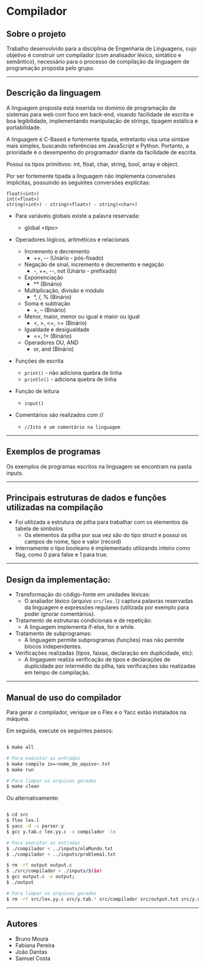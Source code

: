 # Compilador

## Sobre o projeto

Trabalho desenvolvido para a disciplina de Engenharia de Linguagens, cujo objetivo é construir um compilador (com analisador léxico, sintático e semântico), necessário para o processo de compilação da linguagem de programação proposta pelo grupo.

---
## Descrição da linguagem

A linguagem proposta está inserida no domínio de programação de sistemas para web com foco em back-end, visando facilidade de escrita e boa legibilidade, implementando manipulação de strings, tipagem estática e portabilidade.

A linguagem é C-Based e fortemente tipada, entretanto visa uma sintáxe mais simples, buscando referências em JavaScript e Python. Portanto, a prioridade é o desempenho do programador diante da facilidade de escrita.

Possui os tipos primitivos: int, float, char, string, bool, array e object.

Por ser fortemente tipada a linguagem não implementa conversões implicitas, possuindo as seguintes conversões explícitas:
```
float(<int>)
int(<float>)
string(<int>) - string(<float>) - string(<char>)
```

- Para variáveis globais existe a palavra reservada:
    - global <_tipo_> 
- Operadores lógicos, aritméticos e relacionais
    - Incremento e decremento
        - ++, -- (Unário - pós-fixado)
    - Negação de sinal, incremento e decremento e negação
        - -, ++, --, not (Unário - prefixado)
    - Exponenciação
        - ** (Binário)
    - Multiplicação, divisão e módulo
        - *, /, % (Binário)
    - Soma e subtração
        - +, – (Binário)
    - Menor, maior, menor ou igual e maior ou igual
        - <, >, <=, >= (Binário)
    - Igualdade e desigualdade
        - ==, !=  (Binário)
    - Operadores OU, AND
        - or, and (Binário)

- Funções de escrita
    - `print()` - não adiciona quebra de linha
    - `println()` - adiciona quebra de linha
- Função de leitura
    - `input()`
- Comentários são realizados com //
    - `//Isto é um comentário na linguagem`
---

## Exemplos de programas
Os exemplos de programas escritos na linguagem se encontram na pasta inputs.

---
## Principais estruturas de dados e funções utilizadas na compilação
- Foi utilizada a estrutura de pilha para trabalhar com os elementos da tabela de símbolos
    - Os elementos da pilha por sua vez são do tipo struct e possui os campos de nome, tipo e valor (record)
- Internamente o tipo booleano é implementado utilizando inteiro como flag, como 0 para false e 1 para true.    
---

## Design da implementação:
- Transformação do código-fonte em unidades léxicas:
    - O analiador léxico (arquivo `src/lex.l`) captura palavras reservadas da linguagem e expressões regulares (utilizada por exemplo para poder ignorar comentários).
- Tratamento de estruturas condicionais e de repetição:
    - A linguagem implementa if-else, for e while.
- Tratamento de subprogramas:
    - A linguagem permite subprogramas (funções) mas não permite blocos independentes. 
- Verificações realizadas (tipos, faixas, declaração em duplicidade, etc):
    - A lingaguem realiza verificação de tipos e declarações de duplicidade por intermédio da pilha, tais verificações são realizadas em tempo de compilação.
---

## Manual de uso do compilador

Para gerar o compilador, verique se o Flex e o Yacc estão instalados na máquina.

Em seguida, execute os seguintes passos:

```bash

$ make all

# Para executar as entradas
$ make compile in=<nome_do_aquivo>.txt
$ make run

# Para limpar os arquivos gerados
$ make clean
```

Ou alternativamente:

```bash

$ cd src
$ flex lex.l
$ yacc -d -v parser.y
$ gcc y.tab.c lex.yy.c -o compilador -lm

# Para executar as entradas
$ ./compilador < ../inputs/olaMundo.txt
$ ./compilador < ../inputs/problema1.txt

$ rm -rf output output.c
$ ./src/compilador < ./inputs/$(in)
$ gcc output.c -o output; 
$ ./output

# Para limpar os arquivos gerados
$ rm -rf src/lex.yy.c src/y.tab.* src/compilador src/output.txt src/y.output
```

---

## Autores

- Bruno Moura
- Fabiana Pereira
- João Dantas
- Samuel Costa
